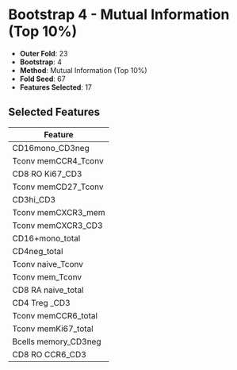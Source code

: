 # Bootstrap 4 - Mutual Information (Top 10%)

- **Outer Fold**: 23
- **Bootstrap**: 4
- **Method**: Mutual Information (Top 10%)
- **Fold Seed**: 67
- **Features Selected**: 17

## Selected Features

| Feature |
|---------|
| CD16mono_CD3neg |
| Tconv memCCR4_Tconv |
| CD8  RO Ki67_CD3 |
| Tconv memCD27_Tconv |
| CD3hi_CD3 |
| Tconv memCXCR3_mem |
| Tconv memCXCR3_CD3 |
| CD16+mono_total |
| CD4neg_total |
| Tconv naive_Tconv |
| Tconv mem_Tconv |
| CD8 RA naive_total |
| CD4 Treg _CD3 |
| Tconv memCCR6_total |
| Tconv memKi67_total |
| Bcells memory_CD3neg |
| CD8 RO CCR6_CD3 |
